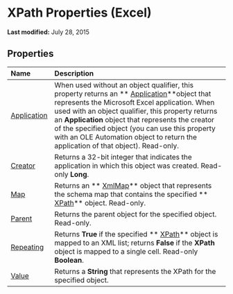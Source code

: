
# XPath Properties (Excel)

 **Last modified:** July 28, 2015


## Properties



|**Name**|**Description**|
|:-----|:-----|
| [Application](f22f8f93-6bcf-2691-6848-674ca301cb96.md)|When used without an object qualifier, this property returns an  ** [Application](19b73597-5cf9-4f56-8227-b5211f657f6f.md)**object that represents the Microsoft Excel application. When used with an object qualifier, this property returns an  **Application** object that represents the creator of the specified object (you can use this property with an OLE Automation object to return the application of that object). Read-only.|
| [Creator](845511a6-088b-0bba-a17c-3adf9baf65d8.md)|Returns a 32-bit integer that indicates the application in which this object was created. Read-only  **Long**.|
| [Map](4750694e-24b3-4a4b-3e43-d5838821d459.md)|Returns an  ** [XmlMap](39b0823f-0068-d8df-e4e1-ca62b55d58f5.md)** object that represents the schema map that contains the specified ** [XPath](e13f2b3e-cef2-4e3c-f942-5347cf722e2d.md)** object. Read-only.|
| [Parent](6dae847f-a75e-4199-4f42-c37a89e49db1.md)|Returns the parent object for the specified object. Read-only.|
| [Repeating](9ae1be58-f60a-bf89-3f45-799014f59e8e.md)| Returns **True** if the specified ** [XPath](e13f2b3e-cef2-4e3c-f942-5347cf722e2d.md)** object is mapped to an XML list; returns **False** if the **XPath** object is mapped to a single cell. Read-only **Boolean**.|
| [Value](66dd0dc1-2dd7-5e08-5ffc-101b6621bc74.md)|Returns a  **String** that represents the XPath for the specified object.|
